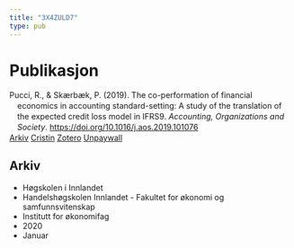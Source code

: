 ```yaml
---
title: "3X4ZULD7"
type: pub
---
```

<h1>Publikasjon</h1>
<article id="csl-bib-container-3X4ZULD7" class="csl-bib-container">
  <div class="csl-bib-body" style="line-height: 1.35; padding-left: 1em; text-indent:-1em;">
  <div class="csl-entry">Pucci, R., &amp; Sk&#xE6;rb&#xE6;k, P. (2019). The co-performation of financial economics in accounting standard-setting: A study of the translation of the expected credit loss model in IFRS9. <i>Accounting, Organizations and Society</i>. <a href="https://doi.org/10.1016/j.aos.2019.101076">https://doi.org/10.1016/j.aos.2019.101076</a></div>
</div>
  <div class="csl-bib-buttons">
    <a href="#taxonomy-article-3X4ZULD7" class="csl-bib-button">Arkiv</a>
    <a href alt="Cristin URL" class="csl-bib-button">Cristin</a>
    <a href alt="Zotero URL" class="csl-bib-button">Zotero</a>
    <a href="https://research-api.cbs.dk/ws/files/60835475/peter_sk_rb_k_et_al_the_co_performation_of_financial_economics_acceptedversion.pdf" class="csl-bib-button">Unpaywall</a>
  </div>
  <div id="csl-bib-meta-container-3X4ZULD7"></div>
</article>
<div id="csl-bib-meta-3X4ZULD7" class="csl-bib-meta">
  <article id="taxonomy-article-3X4ZULD7" class="taxonomy-article">
    <h1>Arkiv</h1>
    <ul>
      <li>Høgskolen i Innlandet</li>
      <li>Handelshøgskolen Innlandet - Fakultet for økonomi og samfunnsvitenskap</li>
      <li>Institutt for økonomifag</li>
      <li>2020</li>
      <li>Januar</li>
    </ul>
  </article>
</div>
